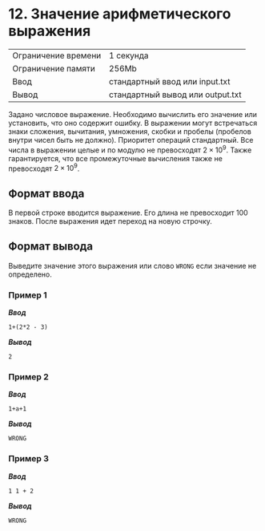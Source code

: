 # 12. Значение арифметического выражения

|                   |                                |
|-------------------|--------------------------------|
|Ограничение времени|1 секунда                       |
|Ограничение памяти |256Mb                           |
|Ввод               |стандартный ввод или input.txt  |
|Вывод              |стандартный вывод или output.txt|

Задано числовое выражение. Необходимо вычислить его значение или установить, что оно содержит ошибку. В выражении могут встречаться знаки сложения, вычитания, умножения, скобки и пробелы (пробелов внутри чисел быть не должно). Приоритет операций стандартный. Все числа в выражении целые и по модулю не превосходят $2×10^{9}$. Также гарантируется, что все промежуточные вычисления также не превосходят $2×10^{9}$.

## Формат ввода

В первой строке вводится выражение. Его длина не превосходит 100 знаков. После выражения идет переход на новую строчку.

## Формат вывода

Выведите значение этого выражения или слово `WRONG` если значение не определено.

### Пример 1

***Ввод***

```text
1+(2*2 - 3)
```

***Вывод***

```text
2
```

### Пример 2

***Ввод***

```text
1+a+1
```

***Вывод***

```text
WRONG
```

### Пример 3

***Ввод***

```text
1 1 + 2
```

***Вывод***

```text
WRONG
```

